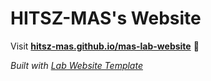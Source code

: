 
# HITSZ-MAS's Website

Visit **[hitsz-mas.github.io/mas-lab-website](https://hitsz-mas.github.io/mas-lab-website)** 🚀

_Built with [Lab Website Template](https://greene-lab.gitbook.io/lab-website-template-docs)_


